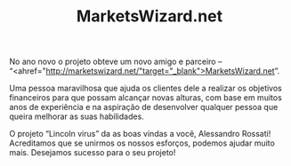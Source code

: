 ﻿---
layout: post

title: MarketsWizard.net
meta: MarketsWizard
cover_img: 2018.01.18/marketswizard_net.png
cover_fit: contain

category: news

lang: ru
ref: marketswizard_net_news_1
---

No ano novo o projeto obteve um novo amigo e parceiro – “<ahref="http://marketswizard.net/"target="_blank">MarketsWizard.net</a>”.

Uma pessoa maravilhosa que ajuda os clientes dele a realizar os objetivos financeiros para que possam alcançar novas alturas, com base em muitos anos de experiência e na aspiração de desenvolver qualquer pessoa que queira melhorar as suas habilidades.

O projeto “Lincoln virus” da as boas vindas a você, Alessandro Rossati!
Acreditamos que se unirmos os nossos esforços, podemos ajudar muito mais.
Desejamos sucesso para o seu projeto!
